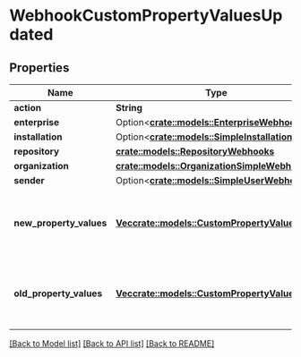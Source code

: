 # WebhookCustomPropertyValuesUpdated

## Properties

Name | Type | Description | Notes
------------ | ------------- | ------------- | -------------
**action** | **String** |  | 
**enterprise** | Option<[**crate::models::EnterpriseWebhooks**](enterprise-webhooks.md)> |  | [optional]
**installation** | Option<[**crate::models::SimpleInstallation**](simple-installation.md)> |  | [optional]
**repository** | [**crate::models::RepositoryWebhooks**](repository-webhooks.md) |  | 
**organization** | [**crate::models::OrganizationSimpleWebhooks**](organization-simple-webhooks.md) |  | 
**sender** | Option<[**crate::models::SimpleUserWebhooks**](simple-user-webhooks.md)> |  | [optional]
**new_property_values** | [**Vec<crate::models::CustomPropertyValue>**](custom-property-value.md) | The new custom property values for the repository. | 
**old_property_values** | [**Vec<crate::models::CustomPropertyValue>**](custom-property-value.md) | The old custom property values for the repository. | 

[[Back to Model list]](../README.md#documentation-for-models) [[Back to API list]](../README.md#documentation-for-api-endpoints) [[Back to README]](../README.md)


